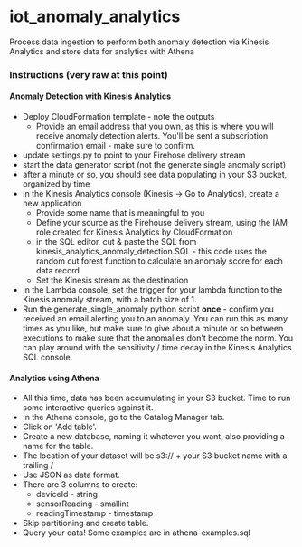 # iot_anomaly_analytics
Process data ingestion to perform both anomaly detection via Kinesis Analytics and store data for analytics with Athena

### Instructions (**very** raw at this point)

#### Anomaly Detection with Kinesis Analytics
- Deploy CloudFormation template - note the outputs
  - Provide an email address that you own, as this is where you will receive anomaly detection alerts. You'll be sent a subscription confirmation email - make sure to confirm.
- update settings.py to point to your Firehose delivery stream
- start the data generator script (not the generate single anomaly script)
- after a minute or so, you should see data populating in your S3 bucket, organized by time
- in the Kinesis Analytics console (Kinesis -> Go to Analytics), create a new application
  - Provide some name that is meaningful to you
  - Define your source as the Firehouse delivery stream, using the IAM role created for Kinesis Analytics by CloudFormation
  - in the SQL editor, cut & paste the SQL from kinesis_analytics_anomaly_detection.SQL - this code uses the random cut forest function to calculate an anomaly score for each data record
  - Set the Kinesis stream as the destination
- In the Lambda console, set the trigger for your lambda function to the Kinesis anomaly stream, with a batch size of 1.
- Run the generate_single_anomaly python script **once** - confirm you received an email alerting you to an anomaly. You can run this as many times as you like, but make sure to give about a minute or so between executions to make sure that the anomalies don't become the norm. You can play around with the sensitivity / time decay in the Kinesis Analytics SQL console.

#### Analytics using Athena
- All this time, data has been accumulating in your S3 bucket. Time to run some interactive queries against it.
- In the Athena console, go to the Catalog Manager tab.
- Click on 'Add table'.
- Create a new database, naming it whatever you want, also providing a name for the table.
- The location of your dataset will be s3:// + your S3 bucket name with a trailing /
- Use JSON as data format.
- There are 3 columns to create:
  - deviceId - string
  - sensorReading - smallint
  - readingTimestamp - timestamp
- Skip partitioning and create table.
- Query your data! Some examples are in athena-examples.sql
